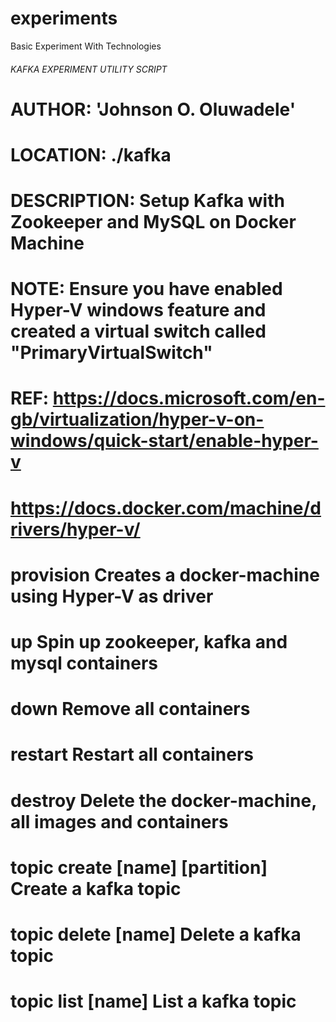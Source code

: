 # experiments

Basic Experiment With Technologies

###### KAFKA EXPERIMENT UTILITY SCRIPT ###### 
# 
# AUTHOR: 'Johnson O. Oluwadele'
# LOCATION: ./kafka
#
# DESCRIPTION: Setup Kafka with Zookeeper and MySQL on Docker Machine
#
# NOTE: Ensure you have enabled Hyper-V windows feature and created a virtual switch called "PrimaryVirtualSwitch"
# REF:  https://docs.microsoft.com/en-gb/virtualization/hyper-v-on-windows/quick-start/enable-hyper-v
#       https://docs.docker.com/machine/drivers/hyper-v/
#
# provision                     Creates a docker-machine using Hyper-V as driver
# up                            Spin up zookeeper, kafka and mysql containers
# down                          Remove all containers
# restart                       Restart all containers
# destroy                       Delete the docker-machine, all images and containers
#
# topic create [name] [partition]      Create a kafka topic
# topic delete [name]                  Delete a kafka topic
# topic list [name]                    List a kafka topic
